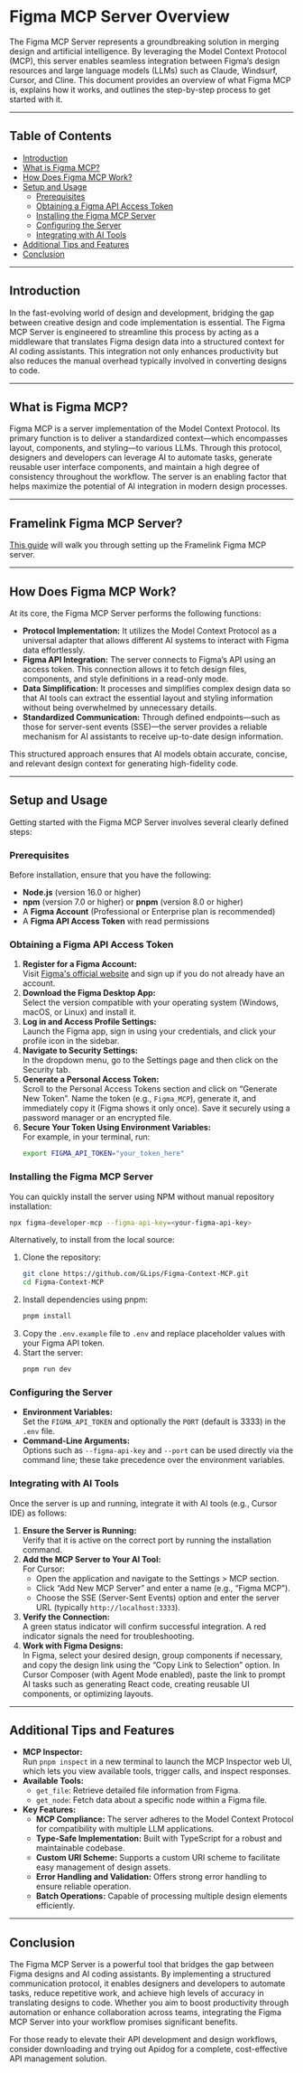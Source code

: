 # Figma MCP Server Overview

The Figma MCP Server represents a groundbreaking solution in merging design and artificial intelligence. By leveraging the Model Context Protocol (MCP), this server enables seamless integration between Figma’s design resources and large language models (LLMs) such as Claude, Windsurf, Cursor, and Cline. This document provides an overview of what Figma MCP is, explains how it works, and outlines the step-by-step process to get started with it.

---

## Table of Contents

- [Introduction](#introduction)
- [What is Figma MCP?](#what-is-figma-mcp)
- [How Does Figma MCP Work?](#how-does-figma-mcp-work)
- [Setup and Usage](#setup-and-usage)
  - [Prerequisites](#prerequisites)
  - [Obtaining a Figma API Access Token](#obtaining-a-figma-api-access-token)
  - [Installing the Figma MCP Server](#installing-the-figma-mcp-server)
  - [Configuring the Server](#configuring-the-server)
  - [Integrating with AI Tools](#integrating-with-ai-tools)
- [Additional Tips and Features](#additional-tips-and-features)
- [Conclusion](#conclusion)

---

## Introduction

In the fast-evolving world of design and development, bridging the gap between creative design and code implementation is essential. The Figma MCP Server is engineered to streamline this process by acting as a middleware that translates Figma design data into a structured context for AI coding assistants. This integration not only enhances productivity but also reduces the manual overhead typically involved in converting designs to code.

---

## What is Figma MCP?

Figma MCP is a server implementation of the Model Context Protocol. Its primary function is to deliver a standardized context—which encompasses layout, components, and styling—to various LLMs. Through this protocol, designers and developers can leverage AI to automate tasks, generate reusable user interface components, and maintain a high degree of consistency throughout the workflow. The server is an enabling factor that helps maximize the potential of AI integration in modern design processes.

---

## Framelink Figma MCP Server?

[This guide](https://www.framelink.ai/docs/quickstart) will walk you through setting up the Framelink Figma MCP server.

---

## How Does Figma MCP Work?

At its core, the Figma MCP Server performs the following functions:

- **Protocol Implementation:** It utilizes the Model Context Protocol as a universal adapter that allows different AI systems to interact with Figma data effortlessly.
- **Figma API Integration:** The server connects to Figma’s API using an access token. This connection allows it to fetch design files, components, and style definitions in a read-only mode.
- **Data Simplification:** It processes and simplifies complex design data so that AI tools can extract the essential layout and styling information without being overwhelmed by unnecessary details.
- **Standardized Communication:** Through defined endpoints—such as those for server-sent events (SSE)—the server provides a reliable mechanism for AI assistants to receive up-to-date design information.

This structured approach ensures that AI models obtain accurate, concise, and relevant design context for generating high-fidelity code.

---

## Setup and Usage

Getting started with the Figma MCP Server involves several clearly defined steps:

### Prerequisites

Before installation, ensure that you have the following:

- **Node.js** (version 16.0 or higher)
- **npm** (version 7.0 or higher) or **pnpm** (version 8.0 or higher)
- A **Figma Account** (Professional or Enterprise plan is recommended)
- A **Figma API Access Token** with read permissions

### Obtaining a Figma API Access Token

1. **Register for a Figma Account:**  
   Visit [Figma's official website](https://www.figma.com) and sign up if you do not already have an account.
2. **Download the Figma Desktop App:**  
   Select the version compatible with your operating system (Windows, macOS, or Linux) and install it.
3. **Log in and Access Profile Settings:**  
   Launch the Figma app, sign in using your credentials, and click your profile icon in the sidebar.
4. **Navigate to Security Settings:**  
   In the dropdown menu, go to the Settings page and then click on the Security tab.
5. **Generate a Personal Access Token:**  
   Scroll to the Personal Access Tokens section and click on “Generate New Token”. Name the token (e.g., `Figma_MCP`), generate it, and immediately copy it (Figma shows it only once). Save it securely using a password manager or an encrypted file.
6. **Secure Your Token Using Environment Variables:**  
   For example, in your terminal, run:
   ```bash
   export FIGMA_API_TOKEN="your_token_here"
   ```

### Installing the Figma MCP Server

You can quickly install the server using NPM without manual repository installation:

```bash
npx figma-developer-mcp --figma-api-key=<your-figma-api-key>
```

Alternatively, to install from the local source:

1. Clone the repository:
   ```bash
   git clone https://github.com/GLips/Figma-Context-MCP.git
   cd Figma-Context-MCP
   ```
2. Install dependencies using pnpm:
   ```bash
   pnpm install
   ```
3. Copy the `.env.example` file to `.env` and replace placeholder values with your Figma API token.
4. Start the server:
   ```bash
   pnpm run dev
   ```

### Configuring the Server

- **Environment Variables:**  
  Set the `FIGMA_API_TOKEN` and optionally the `PORT` (default is 3333) in the `.env` file.
- **Command-Line Arguments:**  
  Options such as `--figma-api-key` and `--port` can be used directly via the command line; these take precedence over the environment variables.

### Integrating with AI Tools

Once the server is up and running, integrate it with AI tools (e.g., Cursor IDE) as follows:

1. **Ensure the Server is Running:**  
   Verify that it is active on the correct port by running the installation command.
2. **Add the MCP Server to Your AI Tool:**  
   For Cursor:
   - Open the application and navigate to the Settings > MCP section.
   - Click “Add New MCP Server” and enter a name (e.g., “Figma MCP”).
   - Choose the SSE (Server-Sent Events) option and enter the server URL (typically `http://localhost:3333`).
3. **Verify the Connection:**  
   A green status indicator will confirm successful integration. A red indicator signals the need for troubleshooting.
4. **Work with Figma Designs:**  
   In Figma, select your desired design, group components if necessary, and copy the design link using the “Copy Link to Selection” option. In Cursor Composer (with Agent Mode enabled), paste the link to prompt AI tasks such as generating React code, creating reusable UI components, or optimizing layouts.

---

## Additional Tips and Features

- **MCP Inspector:**  
  Run `pnpm inspect` in a new terminal to launch the MCP Inspector web UI, which lets you view available tools, trigger calls, and inspect responses.
- **Available Tools:**
  - `get_file`: Retrieve detailed file information from Figma.
  - `get_node`: Fetch data about a specific node within a Figma file.
- **Key Features:**
  - **MCP Compliance:** The server adheres to the Model Context Protocol for compatibility with multiple LLM applications.
  - **Type-Safe Implementation:** Built with TypeScript for a robust and maintainable codebase.
  - **Custom URI Scheme:** Supports a custom URI scheme to facilitate easy management of design assets.
  - **Error Handling and Validation:** Offers strong error handling to ensure reliable operation.
  - **Batch Operations:** Capable of processing multiple design elements efficiently.

---

## Conclusion

The Figma MCP Server is a powerful tool that bridges the gap between Figma designs and AI coding assistants. By implementing a structured communication protocol, it enables designers and developers to automate tasks, reduce repetitive work, and achieve high levels of accuracy in translating designs to code. Whether you aim to boost productivity through automation or enhance collaboration across teams, integrating the Figma MCP Server into your workflow promises significant benefits.

For those ready to elevate their API development and design workflows, consider downloading and trying out Apidog for a complete, cost-effective API management solution.
